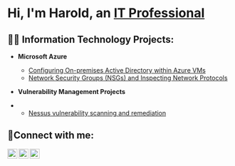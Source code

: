 <h1>Hi, I'm Harold, an <a href="https://linkedin.com/in/harold-haynes-52946677">IT Professional</a></h1>

<h2>👨‍💻 Information Technology Projects:</h2>


- <b>Microsoft Azure</b>
  - [Configuring On-premises Active Directory within Azure VMs](https://github.com/Lifeisfordata/Configure_Active_Directory)
  - [Network Security Groups (NSGs) and Inspecting Network Protocols](https://github.com/Lifeisfordata/Azure_Network_Protocols)


- <b>Vulnerability Management Projects</b>
-  - [Nessus vulnerability scanning and remediation](https://github.com/Lifeisfordata/Nessus_vulnerability_management)


<h2>🤳Connect with me:</h2>

[<img align="left" alt="Josh | Twitter" width="22px" src="https://cdn.jsdelivr.net/npm/simple-icons@v3/icons/twitter.svg" />][twitter]
[<img align="left" alt="Josh | LinkedIn" width="22px" src="https://cdn.jsdelivr.net/npm/simple-icons@v3/icons/linkedin.svg" />][linkedin]
[<img align="left" alt="Josh | Instagram" width="22px" src="https://cdn.jsdelivr.net/npm/simple-icons@v3/icons/instagram.svg" />][instagram]

[twitter]: https://twitter.com/Josh
[instagram]: https://www.instagram.com/Josh
[linkedin]: https://linkedin.com/in/harold-haynes-52946677

